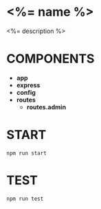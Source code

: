 # <%= name %>

<%= description %>

# COMPONENTS
- __app__
- __express__
- __config__
- __routes__
    - __routes.admin__

# START
`npm run start`

# TEST
`npm run test`
